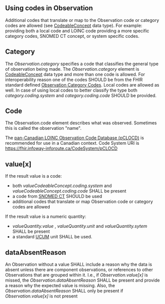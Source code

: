 ## Using codes in Observation
Additional codes that translate or map to the Observation code or category codes are allowed (see [CodeableConcept](http://hl7.org/fhir/R4/datatypes.html#CodeableConcept) data type). 
For example: providing both a local code and LOINC code providing a more specific category codes, SNOMED CT concept, or system specific codes.

## Category
The _Observation.category_ specifies a code that classifies the general type of observation being made. The _Observation.category_ element is [CodeableConcept](http://hl7.org/fhir/R4/datatypes.html#CodeableConcept) data type and more than one code is allowed.
For interoperability reason one of the codes SHOULD be from the FHIR standard defined [Observation Category Codes](https://www.hl7.org/fhir/valueset-observation-category.html).
Local codes are allowed as well. In case of using local codes to better classify the type both _category.coding.system_ and _category.coding.code_ SHOULD be provided.

## Code
The Observation.code element describes what was observed. Sometimes this is called the observation "name".

The [pan-Canadian LOINC Observation Code Database (pCLOCD)](https://infocentral.infoway-inforoute.ca/en/standards/canadian/pclocd-loinc) is recommended for use in a Canadian context. Code System URI is https://fhir.infoway-inforoute.ca/CodeSystem/pCLOCD

## value[x]
If the result value is a code:
* both _valueCodeableConcept.coding.system_ and _valueCodeableConcept.coding.code_ SHALL be present
* a code from [SNOMED CT](http://www.snomed.org) SHOULD be used
* additional codes that translate or map Observation code or category codes are allowed

If the result value is a numeric quantity:
* _valueQuantity.value_ , _valueQuantity.unit_ and _valueQuantity.sytem_ SHALL be present
* a standard [UCUM](http://unitsofmeasure.org) unit SHALL be used.
          
## dataAbsentReason
An Observation without a value SHALL include a reason why the data is absent unless there are component observations, or references to other Observations that are grouped within it.
I.e., if _Observation.value[x]_ is missed, the _Observation.dataAbsentReason_ SHALL be present and provide a reason why the expected value is missing.
Also, the _Observation.dataAbsentReason_ SHALL only be present if _Observation.value[x]_ is not present
